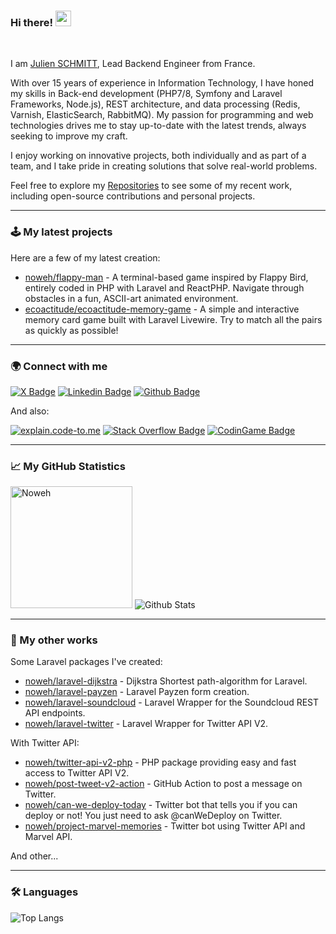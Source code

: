 ### Hi there! <img src="https://media.giphy.com/media/hvRJCLFzcasrR4ia7z/giphy.gif" width="25">

<br>

I am [Julien SCHMITT](https://twitter.com/NowehJS), Lead Backend Engineer from France.

With over 15 years of experience in Information Technology, I have honed my skills in Back-end development (PHP7/8, Symfony and Laravel Frameworks, Node.js), REST architecture, and data processing (Redis, Varnish, ElasticSearch, RabbitMQ). My passion for programming and web technologies drives me to stay up-to-date with the latest trends, always seeking to improve my craft.

I enjoy working on innovative projects, both individually and as part of a team, and I take pride in creating solutions that solve real-world problems.

Feel free to explore my [Repositories](https://github.com/noweh?tab=repositories) to see some of my recent work, including open-source contributions and personal projects.

---

### 🕹️ My latest projects

Here are a few of my latest creation:

- [noweh/flappy-man](https://github.com/noweh/flappy-man) - A terminal-based game inspired by Flappy Bird, entirely coded in PHP with Laravel and ReactPHP. Navigate through obstacles in a fun, ASCII-art animated environment.
- [ecoactitude/ecoactitude-memory-game](https://github.com/ecoactitude/ecoactitude-memory-game) - A simple and interactive memory card game built with Laravel Livewire. Try to match all the pairs as quickly as possible!

---

### 🌍 Connect with me

[![X Badge](https://img.shields.io/badge/-Twitter-00acee?style=flat&logo=X&logoColor=white&link=https://twitter.com/Noweh95/)](https://www.twitter.com/NowehJS/)
[![Linkedin Badge](https://img.shields.io/badge/-LinkedIn-0072b1?style=flat&logo=Linkedin&logoColor=white&link=https://www.linkedin.com/in/jschmitt95/?locale=en_US)](https://www.linkedin.com/in/julien-schmitt-backend-developer/?locale=en_US)
[![Github Badge](https://img.shields.io/badge/-GitHub-grey?style=flat&logo=github&logoColor=white&link=https://github.com/noweh/)](https://www.github.com/noweh/)

And also:

[![explain.code-to.me](https://custom-icon-badges.demolab.com/badge/explain.code--to.me-grey?style=flat&logo=explain-code&logoColor=white)](https://explain.code-to.me/)
[![Stack Overflow Badge](https://img.shields.io/badge/-Stackoverflow-00acee?style=fla&message=Stack+Overflow&color=F58025&logo=Stack+Overflow&logoColor=FFFFFF&link=https://stackoverflow.com/users/5320614/noweh5)](https://stackoverflow.com/users/5320614/noweh)
[![CodinGame Badge](https://img.shields.io/badge/-CodinGame-00acee?style=flat&color=222222&logo=CodinGame&logoColor=F2BB13&link=https://www.codingame.com/profile/de68c0a539716cbb68b4d0b4a184a9b16062105)](https://www.codingame.com/profile/de68c0a539716cbb68b4d0b4a184a9b16062105)

---

### 📈 My GitHub Statistics

<div align="left">
  <img src="https://user-images.githubusercontent.com/11422029/173511097-0b40fc56-7a51-44ce-b4c1-d944250adc23.gif" alt="Noweh" height="195"/>  
  <img src="https://github-readme-stats-sigma-five.vercel.app/api?username=noweh&show_icons=true&theme=graywhite" alt="Github Stats" />
</div>

---

### 🔭 My other works

Some Laravel packages I've created:

- [noweh/laravel-dijkstra](https://github.com/noweh/laravel-dijkstra) - Dijkstra Shortest path-algorithm for Laravel.
- [noweh/laravel-payzen](https://github.com/noweh/laravel-payzen) - Laravel Payzen form creation.
- [noweh/laravel-soundcloud](https://github.com/noweh/laravel-soundcloud) - Laravel Wrapper for the Soundcloud REST API endpoints.
- [noweh/laravel-twitter](https://github.com/noweh/laravel-twitter) - Laravel Wrapper for Twitter API V2.

With Twitter API:

- [noweh/twitter-api-v2-php](https://github.com/noweh/twitter-api-v2-php) - PHP package providing easy and fast access to Twitter API V2.
- [noweh/post-tweet-v2-action](https://github.com/noweh/post-tweet-v2-action) - GitHub Action to post a message on Twitter.
- [noweh/can-we-deploy-today](https://github.com/noweh/can-we-deploy-today) - Twitter bot that tells you if you can deploy or not! You just need to ask @canWeDeploy on Twitter.
- [noweh/project-marvel-memories](https://github.com/noweh/project-marvel-memories) - Twitter bot using Twitter API and Marvel API.

And other...

---

### 🛠 Languages

![Top Langs](https://github-readme-stats.vercel.app/api/top-langs/?username=noweh&layout=compact)


<!--
**noweh/noweh** is a ✨ _special_ ✨ repository because its `README.md` (this file) appears on your GitHub profile.

Here are some ideas to get you started:

- 🔭 I’m currently working on ...
- 🌱 I’m currently learning ...
- 👯 I’m looking to collaborate on ...
- 🤔 I’m looking for help with ...
- 💬 Ask me about ...
- 📫 How to reach me: ...
- 😄 Pronouns: ...
- ⚡ Fun fact: ...
-->
